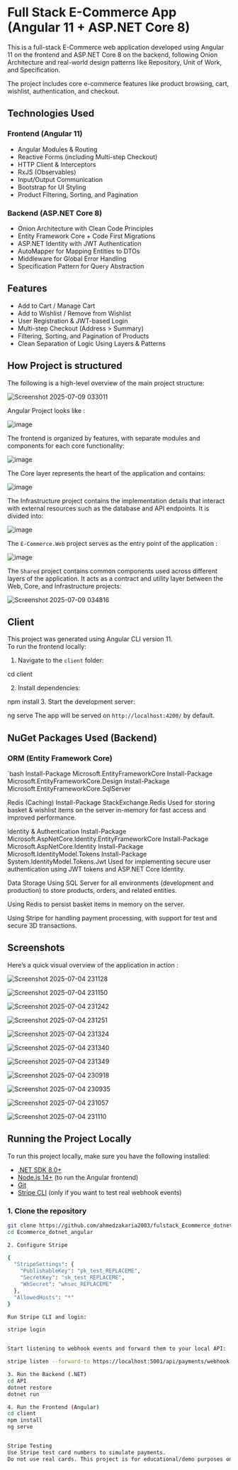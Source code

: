 # Full Stack E-Commerce App (Angular 11 + ASP.NET Core 8)

This is a full-stack E-Commerce web application developed using Angular 11 on the frontend and ASP.NET Core 8 on the backend, following Onion Architecture and real-world design patterns like Repository, Unit of Work, and Specification.

The project includes core e-commerce features like product browsing, cart, wishlist, authentication, and checkout.


## Technologies Used

### Frontend (Angular 11)

- Angular Modules & Routing
- Reactive Forms (including Multi-step Checkout)
- HTTP Client & Interceptors
- RxJS (Observables)
- Input/Output Communication
- Bootstrap for UI Styling
- Product Filtering, Sorting, and Pagination

### Backend (ASP.NET Core 8)

- Onion Architecture with Clean Code Principles
- Entity Framework Core + Code First Migrations
- ASP.NET Identity with JWT Authentication
- AutoMapper for Mapping Entities to DTOs
- Middleware for Global Error Handling
- Specification Pattern for Query Abstraction

## Features

- Add to Cart / Manage Cart
- Add to Wishlist / Remove from Wishlist
- User Registration & JWT-based Login
- Multi-step Checkout (Address > Summary)
- Filtering, Sorting, and Pagination of Products
- Clean Separation of Logic Using Layers & Patterns

## How Project is structured
The following is a high-level overview of the main project structure:

![Screenshot 2025-07-09 033011](https://github.com/user-attachments/assets/83ebf036-1728-40bb-8702-25eaa1826098)

Angular Project looks like : 

![image](https://github.com/user-attachments/assets/632b0c4e-8d4f-4cc0-8261-8ed5999159e0)

The frontend is organized by features, with separate modules and components for each core functionality:

![image](https://github.com/user-attachments/assets/9afd1dbd-3f8d-4aaa-a9c6-ca2198df7076)

The Core layer represents the heart of the application and contains:

![image](https://github.com/user-attachments/assets/7aa8c7c6-1c79-44ed-9d29-2fecce1f241b)

The Infrastructure project contains the implementation details that interact with external resources such as the database and API endpoints. It is divided into:

![image](https://github.com/user-attachments/assets/223395e0-527f-4fce-a3ce-8f43915dbd4a)

The `E-Commerce.Web` project serves as the entry point of the application :

![image](https://github.com/user-attachments/assets/de65263b-efd6-44dc-9aa6-73b452106b35)

The `Shared` project contains common components used across different layers of the application. It acts as a contract and utility layer between the Web, Core, and Infrastructure projects:

![Screenshot 2025-07-09 034816](https://github.com/user-attachments/assets/0196210d-f65c-43aa-be2c-5f008e980649)


## Client

This project was generated using Angular CLI version 11.  
To run the frontend locally:

1. Navigate to the `client` folder:

cd client

2. Install dependencies:

npm install
3. Start the development server:

ng serve
The app will be served on `http://localhost:4200/` by default.

## NuGet Packages Used (Backend)

### ORM (Entity Framework Core)

`bash
Install-Package Microsoft.EntityFrameworkCore
Install-Package Microsoft.EntityFrameworkCore.Design
Install-Package Microsoft.EntityFrameworkCore.SqlServer

Redis (Caching)
Install-Package StackExchange.Redis
Used for storing basket & wishlist items on the server in-memory for fast access and improved performance.

Identity & Authentication
Install-Package Microsoft.AspNetCore.Identity.EntityFrameworkCore
Install-Package Microsoft.AspNetCore.Identity
Install-Package Microsoft.IdentityModel.Tokens
Install-Package System.IdentityModel.Tokens.Jwt
Used for implementing secure user authentication using JWT tokens and ASP.NET Core Identity.


Data Storage
Using SQL Server for all environments (development and production) to store products, orders, and related entities.

Using Redis to persist basket items in memory on the server.

Using Stripe for handling payment processing, with support for test and secure 3D transactions.

## Screenshots
Here’s a quick visual overview of the application in action :

![Screenshot 2025-07-04 231128](https://github.com/user-attachments/assets/f4341012-9af6-4267-a804-04a1007a7051)



![Screenshot 2025-07-04 231150](https://github.com/user-attachments/assets/99c85487-b077-42d5-b876-2f15b8457fce)



![Screenshot 2025-07-04 231242](https://github.com/user-attachments/assets/6f2e6aa0-ec31-44a1-b4b1-a1028e71085f)



![Screenshot 2025-07-04 231251](https://github.com/user-attachments/assets/593995ba-6bb8-4afc-bfba-95accb6267e4)



![Screenshot 2025-07-04 231324](https://github.com/user-attachments/assets/c4f9e2ef-7cf7-46bf-8e6a-c857131158dc)



![Screenshot 2025-07-04 231340](https://github.com/user-attachments/assets/7de05097-3a54-4dba-9374-874c0d4bca35)



![Screenshot 2025-07-04 231349](https://github.com/user-attachments/assets/4b4e140e-5e14-4f89-ae16-8d1b1d2aff57)



![Screenshot 2025-07-04 230918](https://github.com/user-attachments/assets/0c97ea30-bf90-4284-907b-14fcae686c8d)



![Screenshot 2025-07-04 230935](https://github.com/user-attachments/assets/a9d0754b-e015-45e6-92da-61c43969e29f)



![Screenshot 2025-07-04 231057](https://github.com/user-attachments/assets/3b9c6720-e941-4c35-8088-b6844be5292b)



![Screenshot 2025-07-04 231110](https://github.com/user-attachments/assets/e6889c3e-c857-46dd-983b-d32b9aeb6aee)


## Running the Project Locally

To run this project locally, make sure you have the following installed:

- [.NET SDK 8.0+](https://dotnet.microsoft.com/)
- [Node.js 14+](https://nodejs.org/) (to run the Angular frontend)
- [Git](https://git-scm.com/)
- [Stripe CLI](https://stripe.com/docs/stripe-cli) (only if you want to test real webhook events)

### 1. Clone the repository

```bash
git clone https://github.com/ahmedzakaria2003/fulstack_Ecommerce_dotnet_angular
cd Ecommerce_dotnet_angular

2. Configure Stripe

{
  "StripeSettings": {
    "PublishableKey": "pk_test_REPLACEME",
    "SecretKey": "sk_test_REPLACEME",
    "WhSecret": "whsec_REPLACEME"
  },
  "AllowedHosts": "*"
}

Run Stripe CLI and login:

stripe login


Start listening to webhook events and forward them to your local API:

stripe listen --forward-to https://localhost:5001/api/payments/webhook -e payment_intent.succeeded

3. Run the Backend (.NET)
cd API
dotnet restore
dotnet run

4. Run the Frontend (Angular)
cd client
npm install
ng serve


Stripe Testing
Use Stripe test card numbers to simulate payments.
Do not use real cards. This project is for educational/demo purposes only.

